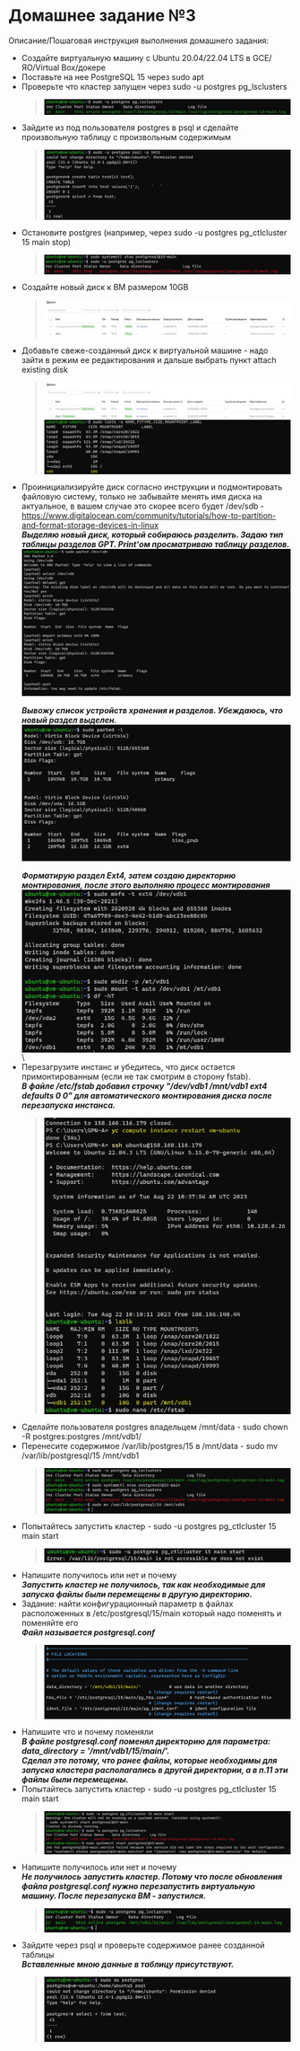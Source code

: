 
# Домашнее задание №3

Описание/Пошаговая инструкция выполнения домашнего задания:
* Создайте виртуальную машину c Ubuntu 20.04/22.04 LTS в GCE/ЯО/Virtual Box/докере
* Поставьте на нее PostgreSQL 15 через sudo apt
* Проверьте что кластер запущен через sudo -u postgres pg_lsclusters
  > <img src="pic/3.JPG" align="center" />
* Зайдите из под пользователя postgres в psql и сделайте произвольную таблицу с произвольным содержимым
  > <img src="pic/4.jpg" align="center" />
* Остановите postgres (например, через sudo -u postgres pg_ctlcluster 15 main stop)
  > <img src="pic/5.JPG" align="center" />
* Создайте новый диск к ВМ размером 10GB
  > <img src="pic/6.JPG" align="center" />
* Добавьте свеже-созданный диск к виртуальной машине - надо зайти в режим ее редактирования и дальше выбрать пункт attach existing disk
  > <img src="pic/7.JPG" align="center" />
  > <img src="pic/71.JPG" align="center" />
* Проинициализируйте диск согласно инструкции и подмонтировать файловую систему, только не забывайте менять имя диска на актуальное, в вашем случае это скорее всего будет /dev/sdb - <br>https://www.digitalocean.com/community/tutorials/how-to-partition-and-format-storage-devices-in-linux
<br> __*Выделяю новый диск, который собираюсь разделить. Задаю тип таблицы разделов GPT. Print'ом просматриваю таблицу разделов.*__
  <img src="pic/82.JPG" align="center" />\
<br> __*Вывожу список устройств хранения и разделов. Убеждаюсь, что новый раздел выделен.*__
  <img src="pic/83.JPG" align="center" />\
<br> __*Форматирую раздел Ext4, затем создаю директорию монтирования, после этого выполняю процесс монтирования*__
  <img src="pic/84.JPG" align="center" />\
* Перезагрузите инстанс и убедитесь, что диск остается примонтированным (если не так смотрим в сторону fstab).
<br> __*В файле /etc/fstab добавил строчку "/dev/vdb1 /mnt/vdb1 ext4 defaults 0 0"  для автоматического монтирования диска после перезапуска инстанса.*__
  > <img src="pic/9.JPG" align="center" />
* Cделайте пользователя postgres владельцем /mnt/data - sudo chown -R postgres:postgres /mnt/vdb1/
* Перенесите содержимое /var/lib/postgres/15 в /mnt/data - sudo mv /var/lib/postgresql/15 /mnt/vdb1
  > <img src="pic/11.JPG" align="center" />
* Попытайтесь запустить кластер - sudo -u postgres pg_ctlcluster 15 main start
  > <img src="pic/12.JPG" align="center" />
* Напишите получилось или нет и почему
<br> __*Запустить кластер не получилось, так как необходимые для запуска файлы были перемещены в другую директорию.*__
* Задание: найти конфигурационный параметр в файлах расположенных в /etc/postgresql/15/main который надо поменять и поменяйте его
<br> __*Файл называется postgresql.conf*__
  > <img src="pic/14.JPG" align="center" />
* Напишите что и почему поменяли
<br> __*В файле postgresql.conf  поменял директорию для параметра: data_directory = '/mnt/vdb1/15/main/'.*__
<br> __*Сделал это потому, что ранее файлы, которые необходимы для запуска кластера располагались в другой директории, а в п.11 эти файлы были перемещены.*__
* Попытайтесь запустить кластер - sudo -u postgres pg_ctlcluster 15 main start
  > <img src="pic/16.JPG" align="center" />
* Напишите получилось или нет и почему
<br> __*Не получилось запустить кластер.  Потому что после обновления файла postgresql.conf нужно перезапустить виртуальную машину. После перезапуска ВМ - запустился.*__
  > <img src="pic/17.JPG" align="center" />
* Зайдите через psql и проверьте содержимое ранее созданной таблицы
<br> __*Вставленные мною данные в таблицу присутствуют.*__
  > <img src="pic/18.JPG" align="center" />

